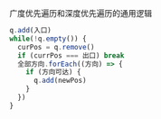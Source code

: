广度优先遍历和深度优先遍历的通用逻辑

```js
q.add(入口)
while(!q.empty()) {
  curPos = q.remove()
  if (currPos === 出口) break
  全部方向.forEach((方向) => {
    if (方向可达) {
      q.add(newPos)
    }
  })
}
```
